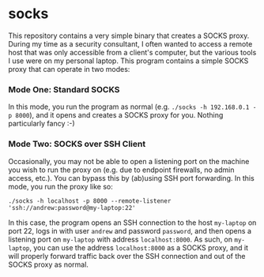 # socks

This repository contains a very simple binary that creates a SOCKS proxy.
During my time as a security consultant, I often wanted to access a remote host
that was only accessible from a client's computer, but the various tools I use
were on my personal laptop.  This program contains a simple SOCKS proxy that
can operate in two modes:

### Mode One: Standard SOCKS

In this mode, you run the program as normal (e.g. `./socks -h 192.168.0.1 -p
8000`), and it opens and creates a SOCKS proxy for you.  Nothing particularly
fancy :-)

### Mode Two: SOCKS over SSH Client

Occasionally, you may not be able to open a listening port on the machine you
wish to run the proxy on (e.g. due to endpoint firewalls, no admin access,
etc.).  You can bypass this by (ab)using SSH port forwarding.  In this mode,
you run the proxy like so:

    ./socks -h localhost -p 8000 --remote-listener 'ssh://andrew:password@my-laptop:22'

In this case, the program opens an SSH connection to the host `my-laptop` on
port 22, logs in with user `andrew` and password `password`, and then opens a
listening port on `my-laptop` with address `localhost:8000`.  As such, on
`my-laptop`, you can use the address `localhost:8000` as a SOCKS proxy, and it
will properly forward traffic back over the SSH connection and out of the SOCKS
proxy as normal.
